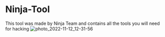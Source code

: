 # Ninja-Tool
This tool was made by Ninja Team and contains all the tools you will need for hacking
![photo_2022-11-12_12-31-56](https://user-images.githubusercontent.com/118077991/201492928-d06977bb-4d18-48ae-ac2c-e5fbf9ce0fc3.jpg)
